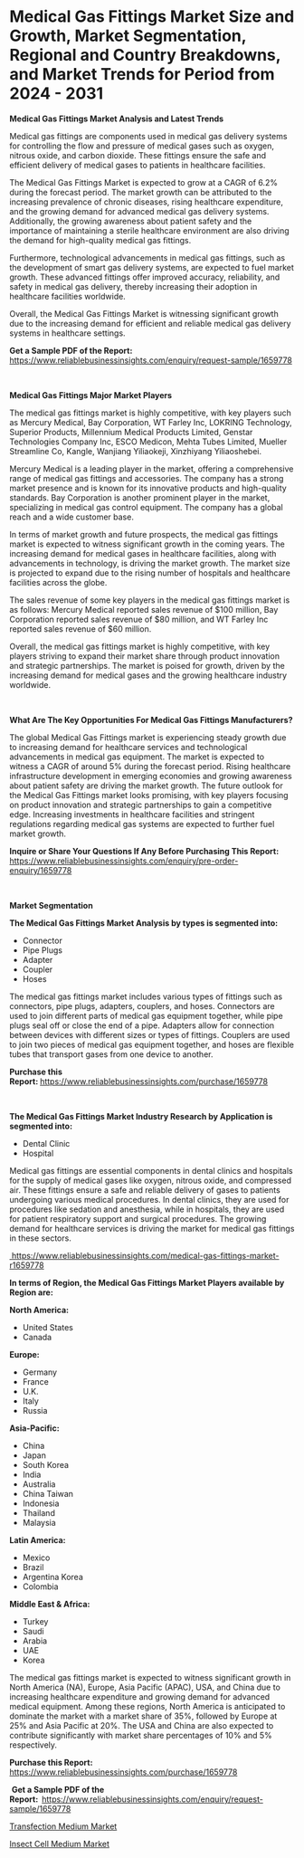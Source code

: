 <p><h1>Medical Gas Fittings Market Size and Growth, Market Segmentation, Regional and Country Breakdowns, and Market Trends for Period from 2024 -  2031</h1></p><p><strong>Medical Gas Fittings Market Analysis and Latest Trends</strong></p>
<p><p>Medical gas fittings are components used in medical gas delivery systems for controlling the flow and pressure of medical gases such as oxygen, nitrous oxide, and carbon dioxide. These fittings ensure the safe and efficient delivery of medical gases to patients in healthcare facilities.</p><p>The Medical Gas Fittings Market is expected to grow at a CAGR of 6.2% during the forecast period. The market growth can be attributed to the increasing prevalence of chronic diseases, rising healthcare expenditure, and the growing demand for advanced medical gas delivery systems. Additionally, the growing awareness about patient safety and the importance of maintaining a sterile healthcare environment are also driving the demand for high-quality medical gas fittings.</p><p>Furthermore, technological advancements in medical gas fittings, such as the development of smart gas delivery systems, are expected to fuel market growth. These advanced fittings offer improved accuracy, reliability, and safety in medical gas delivery, thereby increasing their adoption in healthcare facilities worldwide.</p><p>Overall, the Medical Gas Fittings Market is witnessing significant growth due to the increasing demand for efficient and reliable medical gas delivery systems in healthcare settings.</p></p>
<p><strong>Get a Sample PDF of the Report:&nbsp;</strong> <a href="https://www.reliablebusinessinsights.com/enquiry/request-sample/1659778">https://www.reliablebusinessinsights.com/enquiry/request-sample/1659778</a></p>
<p>&nbsp;</p>
<p><strong>Medical Gas Fittings Major Market Players</strong></p>
<p><p>The medical gas fittings market is highly competitive, with key players such as Mercury Medical, Bay Corporation, WT Farley Inc, LOKRING Technology, Superior Products, Millennium Medical Products Limited, Genstar Technologies Company Inc, ESCO Medicon, Mehta Tubes Limited, Mueller Streamline Co, Kangle, Wanjiang Yiliaokeji, Xinzhiyang Yiliaoshebei. </p><p>Mercury Medical is a leading player in the market, offering a comprehensive range of medical gas fittings and accessories. The company has a strong market presence and is known for its innovative products and high-quality standards. Bay Corporation is another prominent player in the market, specializing in medical gas control equipment. The company has a global reach and a wide customer base.</p><p>In terms of market growth and future prospects, the medical gas fittings market is expected to witness significant growth in the coming years. The increasing demand for medical gases in healthcare facilities, along with advancements in technology, is driving the market growth. The market size is projected to expand due to the rising number of hospitals and healthcare facilities across the globe.</p><p>The sales revenue of some key players in the medical gas fittings market is as follows: Mercury Medical reported sales revenue of $100 million, Bay Corporation reported sales revenue of $80 million, and WT Farley Inc reported sales revenue of $60 million.</p><p>Overall, the medical gas fittings market is highly competitive, with key players striving to expand their market share through product innovation and strategic partnerships. The market is poised for growth, driven by the increasing demand for medical gases and the growing healthcare industry worldwide.</p></p>
<p>&nbsp;</p>
<p><strong>What Are The Key Opportunities For Medical Gas Fittings Manufacturers?</strong></p>
<p><p>The global Medical Gas Fittings market is experiencing steady growth due to increasing demand for healthcare services and technological advancements in medical gas equipment. The market is expected to witness a CAGR of around 5% during the forecast period. Rising healthcare infrastructure development in emerging economies and growing awareness about patient safety are driving the market growth. The future outlook for the Medical Gas Fittings market looks promising, with key players focusing on product innovation and strategic partnerships to gain a competitive edge. Increasing investments in healthcare facilities and stringent regulations regarding medical gas systems are expected to further fuel market growth.</p></p>
<p><strong>Inquire or Share Your Questions If Any Before Purchasing This Report:</strong> <a href="https://www.reliablebusinessinsights.com/enquiry/pre-order-enquiry/1659778">https://www.reliablebusinessinsights.com/enquiry/pre-order-enquiry/1659778</a></p>
<p>&nbsp;</p>
<p><strong>Market Segmentation</strong></p>
<p><strong>The Medical Gas Fittings Market Analysis by types is segmented into:</strong></p>
<p><ul><li>Connector</li><li>Pipe Plugs</li><li>Adapter</li><li>Coupler</li><li>Hoses</li></ul></p>
<p><p>The medical gas fittings market includes various types of fittings such as connectors, pipe plugs, adapters, couplers, and hoses. Connectors are used to join different parts of medical gas equipment together, while pipe plugs seal off or close the end of a pipe. Adapters allow for connection between devices with different sizes or types of fittings. Couplers are used to join two pieces of medical gas equipment together, and hoses are flexible tubes that transport gases from one device to another.</p></p>
<p><strong>Purchase this Report:&nbsp;</strong><a href="https://www.reliablebusinessinsights.com/purchase/1659778">https://www.reliablebusinessinsights.com/purchase/1659778</a></p>
<p>&nbsp;</p>
<p><strong>The Medical Gas Fittings Market Industry Research by Application is segmented into:</strong></p>
<p><ul><li>Dental Clinic</li><li>Hospital</li></ul></p>
<p><p>Medical gas fittings are essential components in dental clinics and hospitals for the supply of medical gases like oxygen, nitrous oxide, and compressed air. These fittings ensure a safe and reliable delivery of gases to patients undergoing various medical procedures. In dental clinics, they are used for procedures like sedation and anesthesia, while in hospitals, they are used for patient respiratory support and surgical procedures. The growing demand for healthcare services is driving the market for medical gas fittings in these sectors.</p></p>
<p><a href="https://www.reliablebusinessinsights.com/medical-gas-fittings-market-r1659778">&nbsp;https://www.reliablebusinessinsights.com/medical-gas-fittings-market-r1659778</a></p>
<p><strong>In terms of Region, the Medical Gas Fittings Market Players available by Region are:</strong></p>
<p>
    <p> <strong> North America: </strong>
        <ul>
            <li>United States</li>
            <li>Canada</li>
        </ul>
        </p> 
    <p> <strong> Europe: </strong>
        <ul>
            <li>Germany</li>
            <li>France</li>
            <li>U.K.</li>
            <li>Italy</li>
            <li>Russia</li>
        </ul>
        </p> 
    <p> <strong> Asia-Pacific: </strong>
        <ul>
            <li>China</li>
            <li>Japan</li>
            <li>South Korea</li>
            <li>India</li>
            <li>Australia</li>
            <li>China Taiwan</li>
            <li>Indonesia</li>
            <li>Thailand</li>
            <li>Malaysia</li>
        </ul>
        </p> 
    <p> <strong> Latin America: </strong>
        <ul>
            <li>Mexico</li>
            <li>Brazil</li>
            <li>Argentina Korea</li>
            <li>Colombia</li>
        </ul>
        </p> 
    <p> <strong> Middle East & Africa: </strong>
        <ul>
            <li>Turkey</li>
            <li>Saudi</li>
            <li>Arabia</li>
            <li>UAE</li>
            <li>Korea</li>
        </ul>
    </p>
    </p>
<p><p>The medical gas fittings market is expected to witness significant growth in North America (NA), Europe, Asia Pacific (APAC), USA, and China due to increasing healthcare expenditure and growing demand for advanced medical equipment. Among these regions, North America is anticipated to dominate the market with a market share of 35%, followed by Europe at 25% and Asia Pacific at 20%. The USA and China are also expected to contribute significantly with market share percentages of 10% and 5% respectively.</p></p>
<p><strong>Purchase this Report: </strong><a href="https://www.reliablebusinessinsights.com/purchase/1659778">https://www.reliablebusinessinsights.com/purchase/1659778</a></p>
<p>&nbsp;<strong>Get a Sample PDF of the Report:&nbsp;&nbsp;</strong><a href="https://www.reliablebusinessinsights.com/enquiry/request-sample/1659778">https://www.reliablebusinessinsights.com/enquiry/request-sample/1659778</a></p>
<p><strong></strong></p>
<p><p><a href="https://github.com/rslnowrouzi/Market-Research-Report-List-1/blob/main/transfection-medium-market.md">Transfection Medium Market</a></p><p><a href="https://github.com/vregtldg37/Market-Research-Report-List-1/blob/main/insect-cell-medium-market.md">Insect Cell Medium Market</a></p></p>